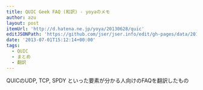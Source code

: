 ```yaml
---
title: QUIC Geek FAQ (和訳) - yoyaのメモ
author: azu
layout: post
itemUrl: 'http://d.hatena.ne.jp/yoya/20130628/quic'
editJSONPath: 'https://github.com/jser/jser.info/edit/gh-pages/data/2013/07/index.json'
date: '2013-07-01T15:12:14+00:00'
tags:
  - QUIC
  - まとめ
  - 翻訳
---
```

QUICのUDP, TCP, SPDY といった要素が分かる人向けのFAQを翻訳したもの
